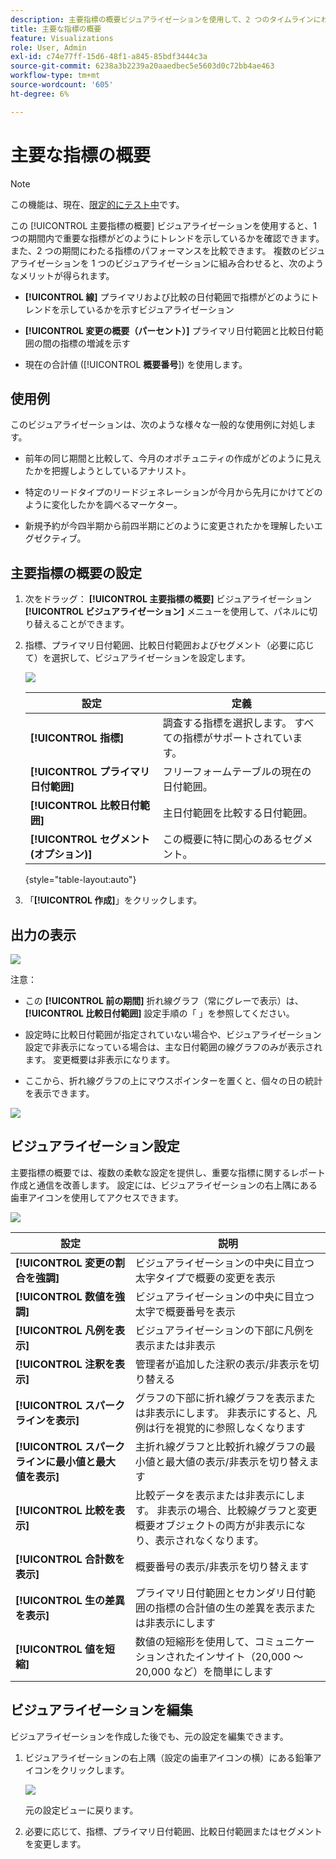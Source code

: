 ```yaml
---
description: 主要指標の概要ビジュアライゼーションを使用して、2 つのタイムラインにわたる指標のパフォーマンスを比較します。
title: 主要な指標の概要
feature: Visualizations
role: User, Admin
exl-id: c74e77ff-15d6-48f1-a845-85bdf3444c3a
source-git-commit: 6238a3b2239a20aaedbec5e5603d0c72bb4ae463
workflow-type: tm+mt
source-wordcount: '605'
ht-degree: 6%

---
```


# 主要な指標の概要

>[!NOTE]
>
>この機能は、現在、[限定的にテスト中](/help/release-notes/releases.md)です。

この [!UICONTROL 主要指標の概要] ビジュアライゼーションを使用すると、1 つの期間内で重要な指標がどのようにトレンドを示しているかを確認できます。 また、2 つの期間にわたる指標のパフォーマンスを比較できます。 複数のビジュアライゼーションを 1 つのビジュアライゼーションに組み合わせると、次のようなメリットが得られます。

* **[!UICONTROL 線]** プライマリおよび比較の日付範囲で指標がどのようにトレンドを示しているかを示すビジュアライゼーション

* **[!UICONTROL 変更の概要（パーセント）]** プライマリ日付範囲と比較日付範囲の間の指標の増減を示す

* 現在の合計値 ([!UICONTROL **概要番号**]) を使用します。

## 使用例

このビジュアライゼーションは、次のような様々な一般的な使用例に対処します。

* 前年の同じ期間と比較して、今月のオポチュニティの作成がどのように見えたかを把握しようとしているアナリスト。

* 特定のリードタイプのリードジェネレーションが今月から先月にかけてどのように変化したかを調べるマーケター。

* 新規予約が今四半期から前四半期にどのように変更されたかを理解したいエグゼクティブ。

## 主要指標の概要の設定

1. 次をドラッグ： **[!UICONTROL 主要指標の概要]** ビジュアライゼーション **[!UICONTROL ビジュアライゼーション]** メニューを使用して、パネルに切り替えることができます。

1. 指標、プライマリ日付範囲、比較日付範囲およびセグメント（必要に応じて）を選択して、ビジュアライゼーションを設定します。

   ![](assets/key-metric-config.png)

   | 設定 | 定義 |
   | --- | --- |
   | **[!UICONTROL 指標]** | 調査する指標を選択します。 すべての指標がサポートされています。 |
   | **[!UICONTROL プライマリ日付範囲]** | フリーフォームテーブルの現在の日付範囲。 |
   | **[!UICONTROL 比較日付範囲]** | 主日付範囲を比較する日付範囲。 |
   | **[!UICONTROL セグメント (オプション)]** | この概要に特に関心のあるセグメント。 |

   {style=&quot;table-layout:auto&quot;}

1. 「**[!UICONTROL 作成]**」をクリックします。

## 出力の表示

![](assets/key-metric-output.png)

注意：

* この **[!UICONTROL 前の期間]** 折れ線グラフ（常にグレーで表示）は、 **[!UICONTROL 比較日付範囲]** 設定手順の「 」を参照してください。

* 設定時に比較日付範囲が指定されていない場合や、ビジュアライゼーション設定で非表示になっている場合は、主な日付範囲の線グラフのみが表示されます。 変更概要は非表示になります。

* ここから、折れ線グラフの上にマウスポインターを置くと、個々の日の統計を表示できます。

![](assets/key-metric-output2.png)

## ビジュアライゼーション設定

主要指標の概要では、複数の柔軟な設定を提供し、重要な指標に関するレポート作成と通信を改善します。 設定には、ビジュアライゼーションの右上隅にある歯車アイコンを使用してアクセスできます。

![](assets/key-metric-settings.png)

| 設定 | 説明 |
| --- | --- |
| **[!UICONTROL 変更の割合を強調]** | ビジュアライゼーションの中央に目立つ太字タイプで概要の変更を表示 |
| **[!UICONTROL 数値を強調]** | ビジュアライゼーションの中央に目立つ太字で概要番号を表示 |
| **[!UICONTROL 凡例を表示]** | ビジュアライゼーションの下部に凡例を表示または非表示 |
| **[!UICONTROL 注釈を表示]** | 管理者が追加した注釈の表示/非表示を切り替える |
| **[!UICONTROL スパークラインを表示]** | グラフの下部に折れ線グラフを表示または非表示にします。 非表示にすると、凡例は行を視覚的に参照しなくなります |
| **[!UICONTROL スパークラインに最小値と最大値を表示]** | 主折れ線グラフと比較折れ線グラフの最小値と最大値の表示/非表示を切り替えます |
| **[!UICONTROL 比較を表示]** | 比較データを表示または非表示にします。 非表示の場合、比較線グラフと変更概要オブジェクトの両方が非表示になり、表示されなくなります。 |
| **[!UICONTROL 合計数を表示]** | 概要番号の表示/非表示を切り替えます |
| **[!UICONTROL 生の差異を表示]** | プライマリ日付範囲とセカンダリ日付範囲の指標の合計値の生の差異を表示または非表示にします |
| **[!UICONTROL 値を短縮]** | 数値の短縮形を使用して、コミュニケーションされたインサイト（20,000 ～ 20,000 など）を簡単にします |

## ビジュアライゼーションを編集

ビジュアライゼーションを作成した後でも、元の設定を編集できます。

1. ビジュアライゼーションの右上隅（設定の歯車アイコンの横）にある鉛筆アイコンをクリックします。

   ![](assets/edit-icon.png)

   元の設定ビューに戻ります。

1. 必要に応じて、指標、プライマリ日付範囲、比較日付範囲またはセグメントを変更します。
